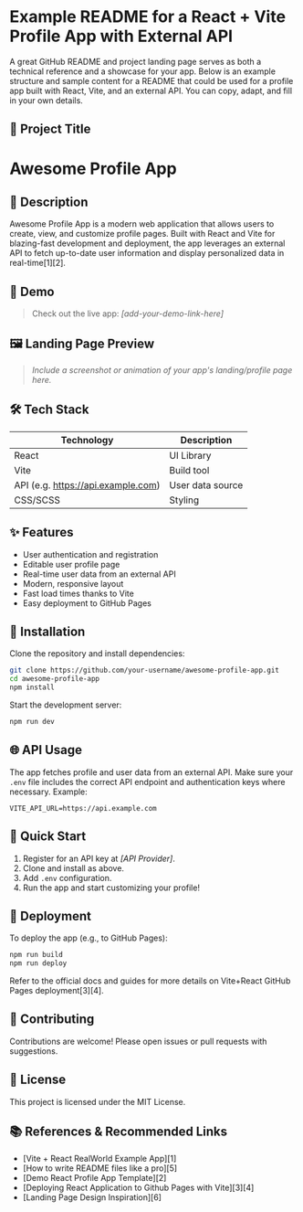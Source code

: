 # Example README for a React + Vite Profile App with External API

A great GitHub README and project landing page serves as both a technical reference and a showcase for your app. Below is an example structure and sample content for a README that could be used for a profile app built with React, Vite, and an external API. You can copy, adapt, and fill in your own details.

## 📄 Project Title

# Awesome Profile App

## 🚀 Description

Awesome Profile App is a modern web application that allows users to create, view, and customize profile pages. Built with React and Vite for blazing-fast development and deployment, the app leverages an external API to fetch up-to-date user information and display personalized data in real-time[1][2].

## 🔗 Demo

> Check out the live app: _[add-your-demo-link-here]_

## 🖼️ Landing Page Preview

> _Include a screenshot or animation of your app's landing/profile page here._

## 🛠️ Tech Stack

| Technology | Description         |
|------------|--------------------|
| React      | UI Library         |
| Vite       | Build tool         |
| API (e.g. https://api.example.com) | User data source   |
| CSS/SCSS   | Styling            |

## ✨ Features

- User authentication and registration
- Editable user profile page
- Real-time user data from an external API
- Modern, responsive layout
- Fast load times thanks to Vite
- Easy deployment to GitHub Pages

## 🚧 Installation

Clone the repository and install dependencies:

```bash
git clone https://github.com/your-username/awesome-profile-app.git
cd awesome-profile-app
npm install
```

Start the development server:

```bash
npm run dev
```

## 🌐 API Usage

The app fetches profile and user data from an external API. Make sure your `.env` file includes the correct API endpoint and authentication keys where necessary. Example:

```
VITE_API_URL=https://api.example.com
```

## 📝 Quick Start

1. Register for an API key at _[API Provider]_.
2. Clone and install as above.
3. Add `.env` configuration.
4. Run the app and start customizing your profile!

## 🚀 Deployment

To deploy the app (e.g., to GitHub Pages):

```bash
npm run build
npm run deploy
```

Refer to the official docs and guides for more details on Vite+React GitHub Pages deployment[3][4].

## 🤝 Contributing

Contributions are welcome! Please open issues or pull requests with suggestions.

## 📄 License

This project is licensed under the MIT License.

## 📚 References & Recommended Links

- [Vite + React RealWorld Example App][1]
- [How to write README files like a pro][5]
- [Demo React Profile App Template][2]
- [Deploying React Application to Github Pages with Vite][3][4]
- [Landing Page Design Inspiration][6]
